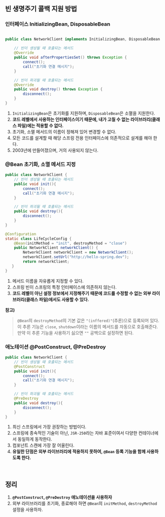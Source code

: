 ## 빈 생명주기 콜백 지원 방법  
### 인터페이스 InitializingBean, DisposableBean
```java

public class NetworkClient implements InitializingBean, DisposableBean {
    
    // 빈이 생성될 때 호출되는 메서드 
    @Override
    public void afterPropertiesSet() throws Exception {
        connect();
        call("초기화 연결 메시지");
    }

    // 빈이 파괴될 때 호출되는 메서드
    @Override
    public void destroy() throws Exception {
        disconnect();
    }
}
```
1. `InitializingBean`은 초기화를 지원하며, `DisposableBean`은 소멸을 지원한다. 
2. **코드 레벨에서 사용하는 인터페이스이기 때문에, 내가 고칠 수 없는 라이브러리(클래스 파일)에는 적용할 수 없다.**
3. 초기화, 소멸 메서드의 이름이 정해져 있어 변경할 수 없다. 
4. 모든 코드를 설계할 때 해당 스프링 전용 인터페이스에 의존적으로 설계를 해야 한다. 
5. 2003년에 만들어졌으며, 거의 사용되지 않는다. 

### @Bean 초기화, 소멸 메서드 지정 
```java
public class NetworkClient {
    // 빈이 생성될 때 호출되는 메서드 
    public void init(){
        connect();
        call("초기화 연결 메시지");
    }

    // 빈이 파괴될 때 호출되는 메서드
    public void destroy(){
        disconnect();
    }
}

@Configuration
static class LifeCycleConfig {
    @Bean(initMethod = "init", destroyMethod = "close")
    public NetworkClient networkClient() {
        NetworkClient networkClient = new NetworkClient();
        networkClient.setUrl("http://hello-spring.dev");
        return networkClient;
   }
}
```
1. 메서드 이름을 자유롭게 지정할 수 있다.
2. 스프링 빈이 스프링의 특정 인터페이스에 의존하지 않는다. 
3. **코드 레벨이 아닌 설정 정보에서 지정해주기 때문에 코드를 수정할 수 없는 외부 라이브러리(클래스 파일)에서도 사용할 수 있다.** 

**참고)** 
> `@Bean`의 `destroyMethod`의 기본 값은 `"(inffered)"`(추론)으로 등록되어 있다. <br/>
> 이 추론 기능은 `close`, `shutdown`이라는 이름의 메서드를 자동으로 호출해준다. <br/>
> 만약 이 추론 기능을 사용하기 싫으면 `""` 공백으로 설정하면 된다. 

### 애노테이션 @PostConstruct, @PreDestroy 
```java
public class NetworkClient {
    // 빈이 생성될 때 호출되는 메서드 
    @PostConstruct
    public void init(){
        connect();
        call("초기화 연결 메시지");
    }

    // 빈이 파괴될 때 호출되는 메서드
    @PreDestroy
    public void destroy(){
        disconnect();
    }
}
```
1. 최신 스프링에서 가장 권장하는 방법이다. 
2. 스프링에 종속적인 기술이 아닌, `JSR-250`라는 자바 표준이여서 다양한 컨테이너에서 동일하게 동작한다. 
3. 컴포넌트 스캔에 가장 잘 어울린다.
4. **유일한 단점은 외부 라이브러리에 적용하지 못하여, `@Bean` 등록 기능을 함께 사용하도록 한다.** 

<br/>

## 정리 
1. **`@PostConstruct`, `@PreDestroy` 애노테이션을 사용하자** 
2. 외부 라이브러리를 초기화, 종료해야 하면 `@Bean`의 `initMethod`, `destroyMethod` 설정을 사용하자.
